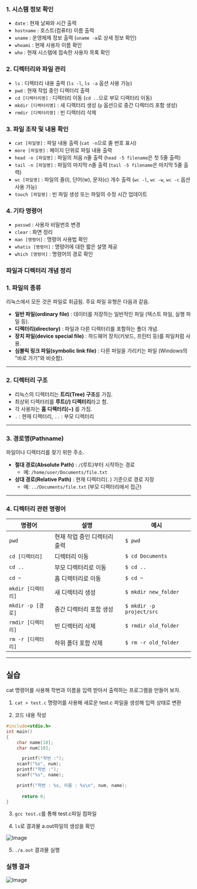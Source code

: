 ### **1. 시스템 정보 확인**

- `date` : 현재 날짜와 시간 출력
- `hostname` : 호스트(컴퓨터) 이름 출력
- `uname` : 운영체제 정보 출력 (`uname -a`로 상세 정보 확인)
- `whoami` : 현재 사용자 이름 확인
- `who` : 현재 시스템에 접속한 사용자 목록 확인

### **2. 디렉터리와 파일 관리**

- `ls` : 디렉터리 내용 출력 (`ls -l`, `ls -a` 옵션 사용 가능)
- `pwd` : 현재 작업 중인 디렉터리 출력
- `cd [디렉터리명]` : 디렉터리 이동 (`cd ..`으로 부모 디렉터리 이동)
- `mkdir [디렉터리명]` : 새 디렉터리 생성 (`p` 옵션으로 중간 디렉터리 포함 생성)
- `rmdir [디렉터리명]` : 빈 디렉터리 삭제

### **3. 파일 조작 및 내용 확인**

- `cat [파일명]` : 파일 내용 출력 (`cat -n`으로 줄 번호 표시)
- `more [파일명]` : 페이지 단위로 파일 내용 출력
- `head -n [파일명]` : 파일의 처음 n줄 출력 (`head -5 filename`은 첫 5줄 출력)
- `tail -n [파일명]` : 파일의 마지막 n줄 출력 (`tail -5 filename`은 마지막 5줄 출력)
- `wc [파일명]` : 파일의 줄(l), 단어(w), 문자(c) 개수 출력 (`wc -l`, `wc -w`, `wc -c` 옵션 사용 가능)
- `touch [파일명]` : 빈 파일 생성 또는 파일의 수정 시간 업데이트

### **4. 기타 명령어**

- `passwd` : 사용자 비밀번호 변경
- `clear` : 화면 정리
- `man [명령어]` : 명령어 사용법 확인
- `whatis [명령어]` : 명령어에 대한 짧은 설명 제공
- `which [명령어]` : 명령어의 경로 확인

### **파일과 디렉터리 개념 정리**

### **1. 파일의 종류**

리눅스에서 모든 것은 파일로 취급됨. 주요 파일 유형은 다음과 같음.

- **일반 파일(ordinary file)** : 데이터를 저장하는 일반적인 파일 (텍스트 파일, 실행 파일 등).
- **디렉터리(directory)** : 파일과 다른 디렉터리를 포함하는 폴더 개념.
- **장치 파일(device special file)** : 하드웨어 장치(키보드, 프린터 등)를 파일처럼 사용.
- **심볼릭 링크 파일(symbolic link file)** : 다른 파일을 가리키는 파일 (Windows의 "바로 가기"와 비슷함).

---

### **2. 디렉터리 구조**

- 리눅스의 디렉터리는 **트리(Tree) 구조**를 가짐.
- 최상위 디렉터리를 **루트(/) 디렉터리**라고 함.
- 각 사용자는 **홈 디렉터리(~)** 를 가짐.
- `.` : 현재 디렉터리, `..` : 부모 디렉터리

---

### **3. 경로명(Pathname)**

파일이나 디렉터리를 찾기 위한 주소.

- **절대 경로(Absolute Path)** : `/`(루트)부터 시작하는 경로
    - 예: `/home/user/Documents/file.txt`
- **상대 경로(Relative Path)** : 현재 디렉터리(`.`) 기준으로 경로 지정
    - 예: `../Documents/file.txt` (부모 디렉터리에서 접근)

---

### **4. 디렉터리 관련 명령어**

| 명령어 | 설명 | 예시 |
| --- | --- | --- |
| `pwd` | 현재 작업 중인 디렉터리 출력 | `$ pwd` |
| `cd [디렉터리]` | 디렉터리 이동 | `$ cd Documents` |
| `cd ..` | 부모 디렉터리로 이동 | `$ cd ..` |
| `cd ~` | 홈 디렉터리로 이동 | `$ cd ~` |
| `mkdir [디렉터리]` | 새 디렉터리 생성 | `$ mkdir new_folder` |
| `mkdir -p [경로]` | 중간 디렉터리 포함 생성 | `$ mkdir -p project/src` |
| `rmdir [디렉터리]` | 빈 디렉터리 삭제 | `$ rmdir old_folder` |
| `rm -r [디렉터리]` | 하위 폴더 포함 삭제 | `$ rm -r old_folder` |

---
## 실습

cat 명령어를 사용해 학번과 이름을 입력 받아서 출력하는 프로그램을 만들어 보자.

1. `cat > test.c` 명령어를 사용해 새로운 test.c 파일을 생성해 입력 상태로 변환

2. 코드 내용 작성

```c
#include<stdio.h>
int main()
{
    char name[10];
    char num[10];

	  printf("학번 :");
    scanf("%s", num);
    printf("학번 :");
    scanf("%s", name);

    printf("학번 : %s, 이름 : %s\n", num, name);
	
	  return 0;
}
```

3. `gcc test.c`를 통해 test.c파일 컴파일

4. `ls`로 결과물 a.out파일의 생성을 확인

![Image](https://github.com/user-attachments/assets/fbf84f8c-803d-45b0-9b9e-7c82e2910598)


5. `./a.out` 결과물 실행

### 실행 결과

![Image](https://github.com/user-attachments/assets/d99ad03a-ee17-4f5b-a0f4-278766e793f1)